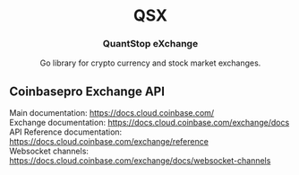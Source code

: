 <!--suppress ALL -->
<div align="center">

  <h1 align="center">QSX</h1>
  <h3>QuantStop eXchange</h3>

  <p align="center">
    Go library for crypto currency and stock market exchanges. <br />
  </p>
</div>


## Coinbasepro Exchange API

Main documentation: https://docs.cloud.coinbase.com/ <br>
Exchange documentation: https://docs.cloud.coinbase.com/exchange/docs <br>
API Reference documentation: https://docs.cloud.coinbase.com/exchange/reference <br>
Websocket channels: https://docs.cloud.coinbase.com/exchange/docs/websocket-channels
